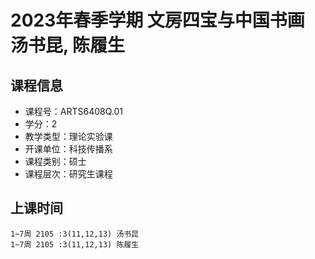 # 2023年春季学期 文房四宝与中国书画 汤书昆, 陈履生






## 课程信息

- 课程号：ARTS6408Q.01
- 学分：2
- 教学类型：理论实验课
- 开课单位：科技传播系
- 课程类别：硕士
- 课程层次：研究生课程

## 上课时间

```
1~7周 2105 :3(11,12,13) 汤书昆
1~7周 2105 :3(11,12,13) 陈履生
```

